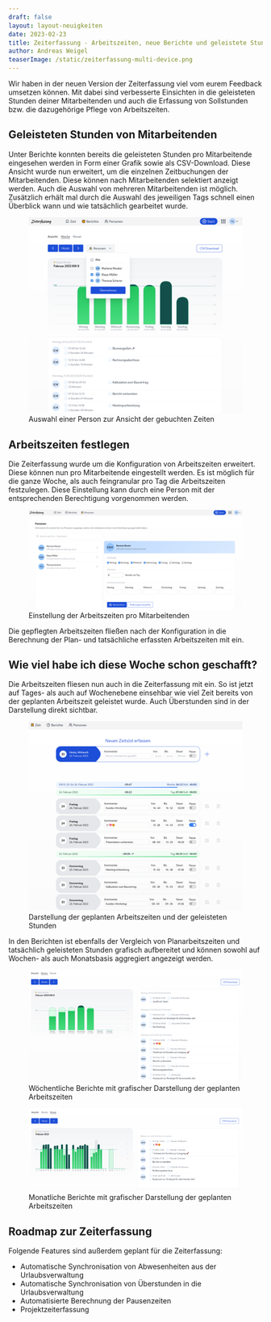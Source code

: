 ```yaml
---
draft: false
layout: layout-neuigkeiten
date: 2023-02-23
title: Zeiterfassung - Arbeitszeiten, neue Berichte und geleistete Stunden
author: Andreas Weigel
teaserImage: /static/zeiterfassung-multi-device.png
---
```


Wir haben in der neuen Version der Zeiterfassung viel vom eurem Feedback umsetzen können.
Mit dabei sind verbesserte Einsichten in die geleisteten Stunden deiner Mitarbeitenden und auch die Erfassung von
Sollstunden bzw. die dazugehörige Pflege von Arbeitszeiten.

<!-- more -->

## Geleisteten Stunden von Mitarbeitenden

Unter Berichte konnten bereits die geleisteten Stunden pro Mitarbeitende eingesehen werden in Form einer Grafik sowie 
als CSV-Download. Diese Ansicht wurde nun erweitert, um die einzelnen Zeitbuchungen der Mitarbeitenden. Diese können 
nach Mitarbeitenden selektiert anzeigt werden. Auch die Auswahl von mehreren Mitarbeitenden ist möglich. Zusätzlich 
erhält mal durch die Auswahl des jeweiligen Tags schnell einen Überblick wann und wie tatsächlich gearbeitet wurde.

<div class="flex my-8">
    <figure>
        <picture>
            <source srcset="zeiterfassung-person-details.avif" type="image/avif" />
            <img
              src="zeiterfassung-person-details.png"
              alt="Auswahl einer Person zur Ansicht der gebuchten Zeiten"
              decoding="async"
              loading="lazy"
              class="rounded-lg"
            />
        </picture>
        <figcaption class="text-sm text-center">Auswahl einer Person zur Ansicht der gebuchten Zeiten</figcaption>
    </figure>
</div>

## Arbeitszeiten festlegen

Die Zeiterfassung wurde um die Konfiguration von Arbeitszeiten erweitert. Diese können nun pro Mitarbeitende eingestellt werden. 
Es ist möglich für die ganze Woche, als auch feingranular pro Tag die Arbeitszeiten festzulegen. 
Diese Einstellung kann durch eine Person mit der entsprechenden Berechtigung vorgenommen werden.

<div class="flex my-8">
    <figure>
        <picture>
            <source srcset="zeiterfassung-workingtime.avif" type="image/avif" />
            <img
              src="zeiterfassung-workingtime.png"
              alt="Einstellung der Arbeitszeiten pro Mitarbeitenden"
              decoding="async"
              loading="lazy"
              class="rounded-lg"
            />
        </picture>
        <figcaption class="text-sm text-center">Einstellung der Arbeitszeiten pro Mitarbeitenden</figcaption>
    </figure>
</div>

Die gepflegten Arbeitszeiten fließen nach der Konfiguration in die Berechnung der Plan- und tatsächliche erfassten Arbeitszeiten mit ein.

## Wie viel habe ich diese Woche schon geschafft?

Die Arbeitszeiten fliesen nun auch in die Zeiterfassung mit ein. So ist jetzt auf Tages- als auch auf Wochenebene einsehbar wie viel Zeit 
bereits von der geplanten Arbeitszeit geleistet wurde. Auch Überstunden sind in der Darstellung direkt sichtbar.

<div class="flex my-8">
    <figure>
        <picture>
            <source srcset="zeiterfassung-new-timeslot.avif" type="image/avif" />
            <img
              src="zeiterfassung-new-timeslot.png"
              alt="Darstellung der geplanten Arbeitszeiten und der geleisteten Stunden"
              decoding="async"
              loading="lazy"
              class="rounded-lg"
            />
        </picture>
        <figcaption class="text-sm text-center">Darstellung der geplanten Arbeitszeiten und der geleisteten Stunden</figcaption>
    </figure>
</div>

In den Berichten ist ebenfalls der Vergleich von Planarbeitszeiten und tatsächlich geleisteten Stunden grafisch aufbereitet 
und können sowohl auf Wochen- als auch Monatsbasis aggregiert angezeigt werden.

<div class="flex my-8">
    <figure>
        <picture>
            <source srcset="zeiterfassung-report-week.avif" type="image/avif" />
            <img
              src="zeiterfassung-report-week.png"
              alt="Wöchentliche Berichte mit grafischer Darstellung der geplanten Arbeitszeiten"
              decoding="async"
              loading="lazy"
              class="rounded-lg"
            />
        </picture>
        <figcaption class="text-sm text-center">Wöchentliche Berichte mit grafischer Darstellung der geplanten Arbeitszeiten</figcaption>
    </figure>
</div>

<div class="flex my-8">
    <figure>
        <picture>
            <source srcset="zeiterfassung-report-month.avif" type="image/avif" />
            <img
              src="zeiterfassung-report-month.png"
              alt="Monatliche Berichte mit grafischer Darstellung der geplanten Arbeitszeiten"
              decoding="async"
              loading="lazy"
              class="rounded-lg"
            />
        </picture>
        <figcaption class="text-sm text-center">Monatliche Berichte mit grafischer Darstellung der geplanten Arbeitszeiten</figcaption>
    </figure>
</div>

## Roadmap zur Zeiterfassung

Folgende Features sind außerdem geplant für die Zeiterfassung:

* Automatische Synchronisation von Abwesenheiten aus der Urlaubsverwaltung
* Automatische Synchronisation von Überstunden in die Urlaubsverwaltung
* Automatisierte Berechnung der Pausenzeiten
* Projektzeiterfassung
